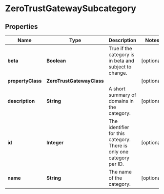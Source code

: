

# ZeroTrustGatewaySubcategory


## Properties

| Name | Type | Description | Notes |
|------------ | ------------- | ------------- | -------------|
|**beta** | **Boolean** | True if the category is in beta and subject to change. |  [optional] |
|**propertyClass** | **ZeroTrustGatewayClass** |  |  [optional] |
|**description** | **String** | A short summary of domains in the category. |  [optional] |
|**id** | **Integer** | The identifier for this category. There is only one category per ID. |  [optional] |
|**name** | **String** | The name of the category. |  [optional] |



